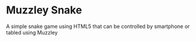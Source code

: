 Muzzley Snake
=============

A simple snake game using HTML5 that can be controlled by smartphone or tabled using Muzzley
